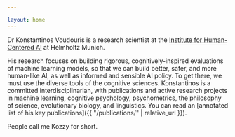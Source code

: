 ```yaml
---

layout: home
---
```


Dr Konstantinos Voudouris is a research scientist at the [Institute for Human-Centered AI](https://hcai-munich.com/) at Helmholtz Munich.

His research focuses on building rigorous, cognitively-inspired evaluations of machine learning models, so that we can build better, safer, and more human-like AI, as well as informed and sensible AI policy. To get there, we must use the diverse tools of the cognitive sciences. Konstantinos is a committed interdisciplinarian, with publications and active research projects in machine learning, cognitive psychology, psychometrics, the philosophy of science, evolutionary biology, and linguistics. You can read an [annotated list of his key publications]({{ "/publications/" | relative_url }}).

People call me Kozzy for short.